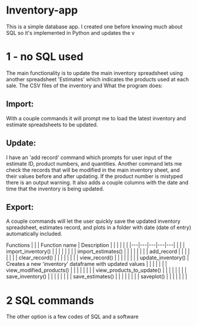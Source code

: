 # Inventory-app

This is a simple database app. I created one before knowing much about SQL so it's implemented in Python and updates the v

# 1 - no SQL used
The main functionality is to update the main inventory spreadsheet using another spreadsheet 'Estimates' which indicates the products used at each sale. The CSV files of the inventory and 
What the program does:
## Import:
With a couple commands it will prompt me to load the latest inventory and estimate spreadsheets to be updated.  
## Update:
I have an 'add record' command which prompts for user input of the estimate ID, product numbers, and quantities. Another command lets me check the records that will be modified in the main inventory sheet, and their values before and after updating. If the product number is mistyped there is an output warning. It also adds a couple columns with the date and time that the inventory is being updated.
## Export:
A couple commands will let the user quickly save the updated inventory spreadsheet, estimates record, and plots in a folder with date (date of entry) automatically included.

Functions
|   |   |  Function name | Description   |   |   |   |
|   |   |---|---|---|---|---|
|   |   |  import_inventory() |   |   |   |   |
|   |   |  import_estimates() |   |   |   |   |
|   |   |  add_record |   |   |   |   |
|   |   |  clear_record() |   |   |   |   |
|   |   |  view_record() |   |   |   |   |
|   |   |  update_inventory() | Creates a new 'inventory' dataframe with updated values  |   |   |   |
|   |   |  view_modified_products() |   |   |   |   |
|   |   |  view_products_to_update() |   |   |   |   |
|   |   |  save_inventory() |   |   |   |   |
|   |   |  save_estimates() |   |   |   |   |
|   |   |  saveplot() |   |   |   |   |
|   |   

# 2 SQL commands
The other option is a few codes of SQL and a software
